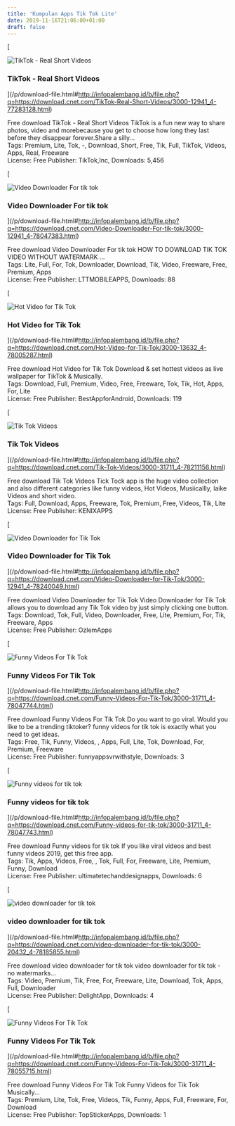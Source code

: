 ```yaml
---
title: 'Kumpulan Apps Tik Tok Lite'
date: 2019-11-16T21:06:00+01:00
draft: false
---
```


[

![TikTok - Real Short Videos](https://dl1.cbsistatic.com/i/r/2018/11/30/c51ffb41-8c74-404f-97f0-ee65574d8adb/thumbnail/64x64/c0877edd360084ad03450d9d963537b7/imgingest-998700288243776642.jpg "TikTok - Real Short Videos")

### TikTok - Real Short Videos

](/p/download-file.html#http://infopalembang.id/b/file.php?q=https://download.cnet.com/TikTok-Real-Short-Videos/3000-12941_4-77283128.html)

Free download TikTok - Real Short Videos TikTok is a fun new way to share photos, video and morebecause you get to choose how long they last before they disappear forever.Share a silly...  
Tags: Premium, Lite, Tok, -, Download, Short, Free, Tik, Full, TikTok, Videos, Apps, Real, Freeware  
License: Free Publisher: TikTok,Inc, Downloads: 5,456

[

![Video Downloader For tik tok](https://dl1.cbsistatic.com/i/r/2019/05/06/af7b835c-ca8a-4903-bc48-c7a577779d52/thumbnail/64x64/0e720caf77dad043085102a3ee9d055c/imgingest-1813456056217720206.png "Video Downloader For tik tok")

### Video Downloader For tik tok

](/p/download-file.html#http://infopalembang.id/b/file.php?q=https://download.cnet.com/Video-Downloader-For-tik-tok/3000-12941_4-78047383.html)

Free download Video Downloader For tik tok HOW TO DOWNLOAD TIK TOK VIDEO WITHOUT WATERMARK ...  
Tags: Lite, Full, For, Tok, Downloader, Download, Tik, Video, Freeware, Free, Premium, Apps  
License: Free Publisher: LTTMOBILEAPPS, Downloads: 88

[

![Hot Video for Tik Tok](https://dl1.cbsistatic.com/i/r/2019/02/03/a81cd66a-5efe-403b-9b7c-4a8cec3ee0f9/thumbnail/64x64/3b689281c1350adf562ff7b135c1afac/imgingest-8057985359239248955.png "Hot Video for Tik Tok")

### Hot Video for Tik Tok

](/p/download-file.html#http://infopalembang.id/b/file.php?q=https://download.cnet.com/Hot-Video-for-Tik-Tok/3000-13632_4-78005287.html)

Free download Hot Video for Tik Tok Download & set hottest videos as live wallpaper for TikTok & Musically.  
Tags: Download, Full, Premium, Video, Free, Freeware, Tok, Tik, Hot, Apps, For, Lite  
License: Free Publisher: BestAppforAndroid, Downloads: 119

[

![Tik Tok Videos](https://dl1.cbsistatic.com/i/r/2019/08/17/5b559ec4-dea4-4638-9299-4810c881fd14/thumbnail/64x64/b9320c429f0fb032f7d9af4afb2f3c4c/imgingest-4214244097126851834.png "Tik Tok Videos")

### Tik Tok Videos

](/p/download-file.html#http://infopalembang.id/b/file.php?q=https://download.cnet.com/Tik-Tok-Videos/3000-31711_4-78211156.html)

Free download Tik Tok Videos Tick Tock app is the huge video collection and also different categories like funny videos, Hot Videos, Musiicallly, laike Videos and short video.  
Tags: Full, Download, Apps, Freeware, Tok, Premium, Free, Videos, Tik, Lite  
License: Free Publisher: KENIXAPPS

[

![Video Downloader for Tik Tok](https://dl1.cbsistatic.com/i/r/2019/10/05/ed351fdb-b226-4cce-a587-55f79e7f0c42/thumbnail/64x64/312e772fc0ca7eb6fa99046ccaebf0fb/imgingest-1991874804599547277.png "Video Downloader for Tik Tok")

### Video Downloader for Tik Tok

](/p/download-file.html#http://infopalembang.id/b/file.php?q=https://download.cnet.com/Video-Downloader-for-Tik-Tok/3000-12941_4-78240049.html)

Free download Video Downloader for Tik Tok Video Downloader for Tik Tok allows you to download any Tik Tok video by just simply clicking one button.  
Tags: Download, Tok, Full, Video, Downloader, Free, Lite, Premium, For, Tik, Freeware, Apps  
License: Free Publisher: OzlemApps

[

![Funny Videos For Tik Tok ](https://dl1.cbsistatic.com/i/r/2019/05/06/e809b1e9-8c18-42fe-b146-01a57cbce561/thumbnail/64x64/78d4926d29d55520bcdd88e5bfdfb76a/imgingest-9029836490754885411.png "Funny Videos For Tik Tok ")

### Funny Videos For Tik Tok

](/p/download-file.html#http://infopalembang.id/b/file.php?q=https://download.cnet.com/Funny-Videos-For-Tik-Tok/3000-31711_4-78047744.html)

Free download Funny Videos For Tik Tok Do you want to go viral. Would you like to be a trending tiktoker? funny videos for tik tok is exactly what you need to get ideas.  
Tags: Free, Tik, Funny, Videos, , Apps, Full, Lite, Tok, Download, For, Premium, Freeware  
License: Free Publisher: funnyappsvrwithstyle, Downloads: 3

[

![Funny videos for tik tok ](https://dl1.cbsistatic.com/i/r/2019/05/06/f00b34c6-adae-456f-b1b0-ab2157b70330/thumbnail/64x64/f3dba09e86354657adfeeafdadfaa0f2/imgingest-3215373411626718832.png "Funny videos for tik tok ")

### Funny videos for tik tok

](/p/download-file.html#http://infopalembang.id/b/file.php?q=https://download.cnet.com/Funny-videos-for-tik-tok/3000-31711_4-78047743.html)

Free download Funny videos for tik tok If you like viral videos and best funny videos 2019, get this free app.  
Tags: Tik, Apps, Videos, Free, , Tok, Full, For, Freeware, Lite, Premium, Funny, Download  
License: Free Publisher: ultimatetechanddesignapps, Downloads: 6

[

![video downloader for tik tok](https://dl1.cbsistatic.com/i/r/2019/07/30/036262a6-cb29-4180-9834-5421ec1c8df0/thumbnail/64x64/5c621bbc5973fad1e5055644c3f72474/imgingest-4485325331042169744.png "video downloader for tik tok")

### video downloader for tik tok

](/p/download-file.html#http://infopalembang.id/b/file.php?q=https://download.cnet.com/video-downloader-for-tik-tok/3000-20432_4-78185855.html)

Free download video downloader for tik tok video downloader for tik tok - no watermarks...  
Tags: Video, Premium, Tik, Free, For, Freeware, Lite, Download, Tok, Apps, Full, Downloader  
License: Free Publisher: DelightApp, Downloads: 4

[

![Funny Videos For Tik Tok](https://dl1.cbsistatic.com/i/r/2019/05/15/8c9de1b3-00e0-432b-8d04-9ad0d31f7e79/thumbnail/64x64/b337ffd1f66d6c266ff3b0eb7fc5f690/imgingest-914726356192015462.png "Funny Videos For Tik Tok")

### Funny Videos For Tik Tok

](/p/download-file.html#http://infopalembang.id/b/file.php?q=https://download.cnet.com/Funny-Videos-For-Tik-Tok/3000-31711_4-78055715.html)

Free download Funny Videos For Tik Tok Funny Videos for Tik Tok Musically...  
Tags: Premium, Lite, Tok, Free, Videos, Tik, Funny, Apps, Full, Freeware, For, Download  
License: Free Publisher: TopStickerApps, Downloads: 1